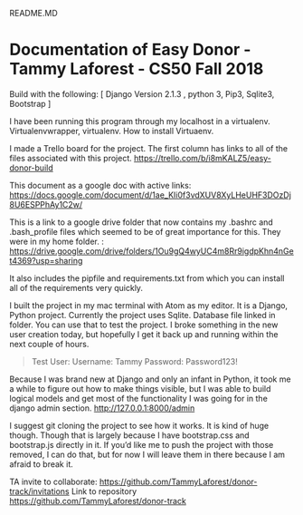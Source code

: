 README.MD
# Documentation of Easy Donor - Tammy Laforest - CS50 Fall 2018

Build with the following:
[ Django Version 2.1.3 , python 3, Pip3, Sqlite3, Bootstrap ]

I have been running this program through my localhost in a virtualenv.
Virtualenvwrapper, virtualenv.  How to install Virtuaenv.

I made a Trello board for the project. The first column has links to all of the files associated with this project. https://trello.com/b/i8mKALZ5/easy-donor-build

This document as a google doc with active links: https://docs.google.com/document/d/1ae_KIi0f3vdXUV8XyLHeUHF3DOzDj8U6ESPPhAy1C2w/

This is a link to a google drive folder that now contains my .bashrc and .bash_profile files which seemed to be of great importance for this. They were in my home folder. :
https://drive.google.com/drive/folders/1Ou9gQ4wyUC4m8Rr9igdpKhn4nGet4369?usp=sharing

It also includes the pipfile and requirements.txt from which you can install all of the requirements very quickly.

I built the project in my mac terminal with Atom as my editor. It is a Django, Python project. Currently the project uses Sqlite.  Database file linked in folder.
You can use that to test the project. I broke something in the new user creation today, but hopefully I get it back up and running within the next couple of hours.

>Test User:
>Username: Tammy
>Password: Password123!

Because I was brand new at Django and only an infant in Python, it took me a while to figure out how to make things visible, but I was able to build logical models and get most of the functionality I was going for in the django admin section. http://127.0.0.1:8000/admin

I suggest git cloning the project to see how it works. It is kind of huge though. Though that is largely because I have bootstrap.css and bootstrap.js directly in it. If you’d like me to push the project with those removed, I can do that, but for now I will leave them in there because I am afraid to break it.

TA invite to collaborate: https://github.com/TammyLaforest/donor-track/invitations
Link to repository  https://github.com/TammyLaforest/donor-track
